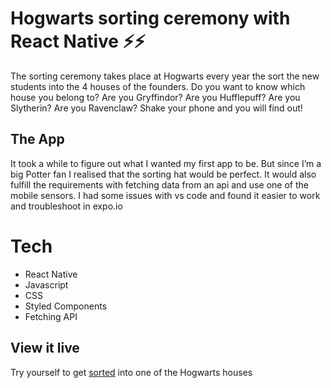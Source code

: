 # Hogwarts sorting ceremony with React Native ⚡️⚡️

The sorting ceremony takes place at Hogwarts every year the sort the new students into the 4 houses of the founders.
Do you want to know which house you belong to?
Are you Gryffindor? Are you Hufflepuff? Are you Slytherin? Are you Ravenclaw? Shake your phone and you will find out!

## The App

It took a while to figure out what I wanted my first app to be. But since I’m a big Potter fan I realised that the sorting hat would be perfect. It would also fulfill the requirements with fetching data from an api and use one of the mobile sensors.
I had some issues with vs code and found it easier to work and troubleshoot in expo.io

# Tech 

- React Native
- Javascript
- CSS
- Styled Components
- Fetching API

## View it live

Try yourself to get [sorted](https://snack.expo.io/@andrea.osmar/sorting-ceremony---9%C2%BE) into one of the Hogwarts houses
